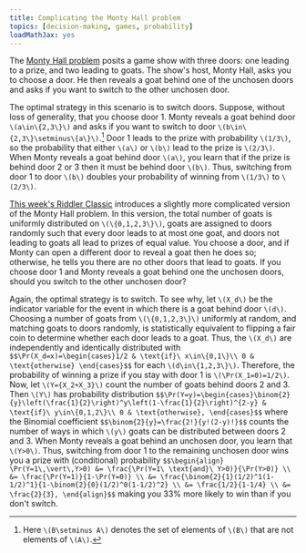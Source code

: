 ```yaml
---
title: Complicating the Monty Hall problem
topics: [decision-making, games, probability]
loadMathJax: yes
---
```


The [Monty Hall problem](https://en.wikipedia.org/wiki/Monty_Hall_problem) posits a game show with three doors: one leading to a prize, and two leading to goats.
The show's host, Monty Hall, asks you to choose a door.
He then reveals a goat behind one of the unchosen doors and asks if you want to switch to the other unchosen door.

The optimal strategy in this scenario is to switch doors.
Suppose, without loss of generality, that you choose door 1.
Monty reveals a goat behind door `\(a\in\{2,3\}\)` and asks if you want to switch to door `\(b\in\{2,3\}\setminus\{a\}\)`.[^set-minus]
Door 1 leads to the prize with probability `\(1/3\)`, so the probability that either `\(a\)` or `\(b\)` lead to the prize is `\(2/3\)`.
When Monty reveals a goat behind door `\(a\)`, you learn that if the prize is behind door 2 or 3 then it must be behind door `\(b\)`.
Thus, switching from door 1 to door `\(b\)` doubles your probability of winning from `\(1/3\)` to `\(2/3\)`.

[^set-minus]: Here `\(B\setminus A\)` denotes the set of elements of `\(B\)` that are not elements of `\(A\)`.

[This week's Riddler Classic](https://fivethirtyeight.com/features/can-you-beat-the-goat-monty-hall-problem/) introduces a slightly more complicated version of the Monty Hall problem.
In this version, the total number of goats is uniformly distributed on `\(\{0,1,2,3\}\)`, goats are assigned to doors randomly such that every door leads to at most one goat, and doors not leading to goats all lead to prizes of equal value.
You choose a door, and if Monty can open a different door to reveal a goat then he does so; otherwise, he tells you there are no other doors that lead to goats.
If you choose door 1 and Monty reveals a goat behind one the unchosen doors, should you switch to the other unchosen door?

Again, the optimal strategy is to switch.
To see why, let `\(X_d\)` be the indicator variable for the event in which there is a goat behind door `\(d\)`.
Choosing a number of goats from `\(\{0,1,2,3\}\)` uniformly at random, and matching goats to doors randomly, is statistically equivalent to flipping a fair coin to determine whether each door leads to a goat.
Thus, the `\(X_d\)` are independently and identically distributed with
`$$\Pr(X_d=x)=\begin{cases}1/2 & \text{if}\ x\in\{0,1\}\\ 0 & \text{otherwise} \end{cases}$$`
for each `\(d\in\{1,2,3\}\)`.
Therefore, the probability of winning a prize if you stay with door 1 is `\(\Pr(X_1=0)=1/2\)`.
Now, let `\(Y={X_2+X_3}\)` count the number of goats behind doors 2 and 3.
Then `\(Y\)` has probability distribution
`$$\Pr(Y=y)=\begin{cases}\binom{2}{y}\left(\frac{1}{2}\right)^y\left(1-\frac{1}{2}\right)^{2-y} & \text{if}\ y\in\{0,1,2\}\\ 0 & \text{otherwise}, \end{cases}$$`
where the Binomial coefficient
`$$\binom{2}{y}=\frac{2!}{y!(2-y)!}$$`
counts the number of ways in which `\(y\)` goats can be distributed between doors 2 and 3.
When Monty reveals a goat behind an unchosen door, you learn that `\(Y>0\)`.
Thus, switching from door 1 to the remaining unchosen door wins you a prize with (conditional) probability
`$$\begin{align}
\Pr(Y=1\,\vert\,Y>0)
&= \frac{\Pr(Y=1\ \text{and}\ Y>0)}{\Pr(Y>0)} \\
&= \frac{\Pr(Y=1)}{1-\Pr(Y=0)} \\
&= \frac{\binom{2}{1}(1/2)^1(1-1/2)^1}{1-\binom{2}{0}(1/2)^0(1-1/2)^2} \\
&= \frac{1/2}{1-1/4} \\
&= \frac{2}{3},
\end{align}$$`
making you 33% more likely to win than if you don't switch.
